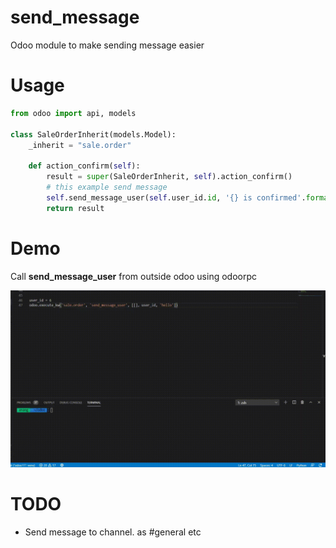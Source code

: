# send_message
Odoo module to make sending message easier



# Usage

```python
from odoo import api, models

class SaleOrderInherit(models.Model):
    _inherit = "sale.order"
    
    def action_confirm(self):
        result = super(SaleOrderInherit, self).action_confirm()
        # this example send message
        self.send_message_user(self.user_id.id, '{} is confirmed'.format(self.name))
        return result
```



# Demo

Call **send_message_user** from outside odoo using odoorpc

![](demo.gif)



# TODO

- Send message to channel. as #general etc